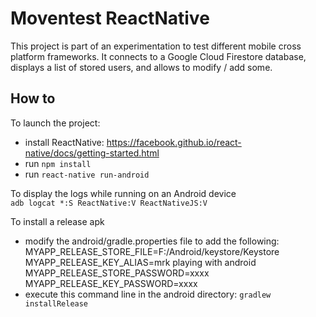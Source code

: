 # Moventest ReactNative

This project is part of an experimentation to test different mobile cross platform frameworks.
It connects to a Google Cloud Firestore database, displays a list of stored users, and allows to modify / add some.

## How to
To launch the project:
- install ReactNative: https://facebook.github.io/react-native/docs/getting-started.html
- run `npm install`
- run `react-native run-android`

To display the logs while running on an Android device\
`adb logcat *:S ReactNative:V ReactNativeJS:V`

To install a release apk
- modify the android/gradle.properties file to add the following:
MYAPP_RELEASE_STORE_FILE=F:/Android/keystore/Keystore
MYAPP_RELEASE_KEY_ALIAS=mrk playing with android
MYAPP_RELEASE_STORE_PASSWORD=xxxx
MYAPP_RELEASE_KEY_PASSWORD=xxxx
- execute this command line in the android directory: `gradlew installRelease`
